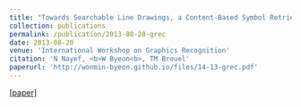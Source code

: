 ```yaml
---
title: "Towards Searchable Line Drawings, a Content-Based Symbol Retrieval Approach with Variable Query Complexity"
collection: publications
permalink: /publication/2013-08-20-grec
date: 2013-08-20
venue: 'International Workshop on Graphics Recognition'
citation: 'N Nayef, <b>W Byeon<b>, TM Breuel'
paperurl: 'http://wonmin-byeon.github.io/files/14-13-grec.pdf'
---
```

[[paper]](http://wonmin-byeon.github.io/files/14-13-grec.pdf)
